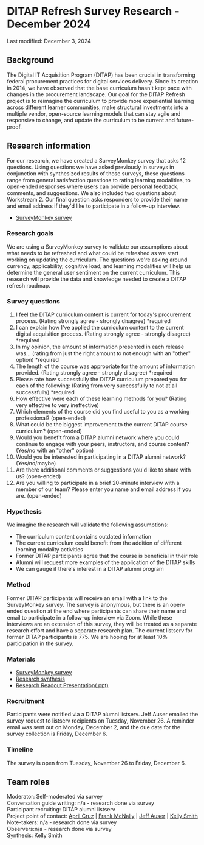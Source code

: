 # DITAP Refresh Survey Research - December 2024

Last modified: December 3, 2024


## Background 

The Digital IT Acquisition Program (DITAP) has been crucial in transforming federal procurement practices for digital services delivery. Since its creation in 2014, we have observed that the base curriculum hasn't kept pace with changes in the procurement landscape. Our goal for the DITAP Refresh project is to reimagine the curriculum to provide more experiential learning across different learner communities, make structural investments into a multiple vendor, open-source learning models that can stay agile and responsive to change, and update the curriculum to be current and future-proof. 

## Research information 

For our research, we have created a SurveyMonkey survey that asks 12 questions. Using questions we have asked previously in surveys in conjunction with synthesized results of those surveys, these questions range from general satisfaction questions to rating learning modalities, to open-ended responses where users can provide personal feedback, comments, and suggestions. We also included two questions about Workstream 2. Our final question asks responders to provide their name and email address if they'd like to participate in a follow-up interview.    

- [SurveyMonkey survey](https://www.surveymonkey.com/r/JLWL75D)

### Research goals 

We are using a SurveyMonkey survey to validate our assumptions about what needs to be refreshed and what could be refreshed as we start working on updating the curriculum. The questions we're asking  around currency, applicability, cognitive load, and learning modalities will help us determine the general user sentiment on the current curriculum. This research will provide the data and knowledge needed to create a DITAP refresh roadmap.

### Survey questions 

1. I feel the DITAP curriculum content is current for today's procurement process. (Rating strongly agree - strongly disagree) *required
2. I can explain how I've applied the curriculum content to the current digital acquisition process. (Rating strongly agree - strongly disagree) *required
3. In my opinion, the amount of information presented in each release was... (rating from just the right amount to not enough with an "other" option) *required
4. The length of the course was appropriate for the amount of information provided. (Rating strongly agree - strongly disagree) *required
5. Please rate how successfully the DITAP curriculum prepared you for each of the following: (Rating from very successfully to not at all successfully) *required
6. How effective were each of these learning methods for you? (Rating very effective to very ineffective)
7. Which elements of the course did you find useful to you as a working professional? (open-ended)
8. What could be the biggest improvement to the current DITAP course curriculum? (open-ended)
9. Would you benefit from a DITAP alumni network where you could continue to engage with your peers, instructors, and course content? (Yes/no with an "other" option)
10. Would you be interested in participating in a DITAP alumni network? (Yes/no/maybe)
11. Are there additional comments or suggestions you'd like to share with us? (open-ended)
12. Are you willing to participate in a brief 20-minute interview with a member of our team? Please enter you name and email address if you are. (open-ended)

### Hypothesis 

We imagine the research will validate the following assumptions:

- The curriculum content contains outdated information
- The current curriculum could benefit from the addition of different learning modality activities
- Former DITAP participants agree that the course is beneficial in their role
- Alumni will request more examples of the application of the DITAP skills
- We can gauge if there's interest in a DITAP alumni program

### Method

Former DITAP participants will receive an email with a link to the SurveyMonkey survey. The survey is anonymous, but there is an open-ended question at the end where participants can share their name and email to participate in a follow-up interview via Zoom. While these interviews are an extension of this survey, they will be treated as a separate research effort and have a separate research plan. The current listserv for former DITAP participants is 775. We are hoping for at least 10% participation in the survey. 

### Materials

- [SurveyMonkey survey](https://www.surveymonkey.com/r/JLWL75D)
- [Research synthesis](https://app.mural.co/t/civicactions3117/m/civicactions3117/1731592648508/ec680f09277b6f316275982e1e930323eb1cc7ab?sender=u4f51c3ab811a3cc570d34701)
- [Research Readout Presentation(.ppt)](https://docs.google.com/presentation/d/1ai68buKR57YZZBW7Gr5Bu5ZrBwyQuYpG/edit?usp=sharing&ouid=114180242805146893444&rtpof=true&sd=true)
### Recruitment 

Participants were notified via a DITAP alumni listserv. Jeff Auser emailed the survey request to listserv recipients on Tuesday, November 26. A reminder email was sent out on Monday, December 2, and the due date for the survey collection is Friday, December 6.

### Timeline 

The survey is open from Tuesday, November 26 to Friday, December 6.

## Team roles

Moderator: Self-moderated via survey </br>
Conversation guide writing: n/a - research done via survey </br>
Participant recruiting: DITAP alumni listserv </br>
Project point of contact: [April Cruz](mailto:april.cruz@civicactions.com) | [Frank McNally](mailto:Frank.H.McNally@omb.eop.gov) | [Jeff Auser](mailto:Jeffrey.M.Auser@omb.eop.gov) | [Kelly Smith](mailto:kelly.smith@civicactions.com)</br>
Note-takers: n/a - research done via survey </br> 
Observers:n/a - research done via survey </br> 
Synthesis: Kelly Smith </br>
